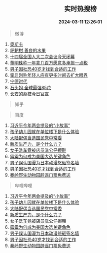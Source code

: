 <div align="center"><h2>实时热搜榜</h2><h4>2024-03-11 12:26:01</h4></div>

> 微博  

1. [奥斯卡](https://s.weibo.com/weibo?q=%E5%A5%A5%E6%96%AF%E5%8D%A1&t=31&band_rank=1&Refer=top)<br />
2. [耙耙柑 善良的水果](https://s.weibo.com/weibo?q=%E8%80%99%E8%80%99%E6%9F%91%20%E5%96%84%E8%89%AF%E7%9A%84%E6%B0%B4%E6%9E%9C&t=31&band_rank=2&Refer=top)<br />
3. [十四届全国人大二次会议今天闭幕](https://s.weibo.com/weibo?q=%23%E5%8D%81%E5%9B%9B%E5%B1%8A%E5%85%A8%E5%9B%BD%E4%BA%BA%E5%A4%A7%E4%BA%8C%E6%AC%A1%E4%BC%9A%E8%AE%AE%E4%BB%8A%E5%A4%A9%E9%97%AD%E5%B9%95%23&t=31&band_rank=3&Refer=top)<br />
4. [董明珠称一年拿几百万愿意多承担一点税](https://s.weibo.com/weibo?q=%23%E8%91%A3%E6%98%8E%E7%8F%A0%E7%A7%B0%E4%B8%80%E5%B9%B4%E6%8B%BF%E5%87%A0%E7%99%BE%E4%B8%87%E6%84%BF%E6%84%8F%E5%A4%9A%E6%89%BF%E6%8B%85%E4%B8%80%E7%82%B9%E7%A8%8E%23&t=31&band_rank=4&Refer=top)<br />
5. [男子因社恐40岁才找到合适的工作](https://s.weibo.com/weibo?q=%23%E7%94%B7%E5%AD%90%E5%9B%A0%E7%A4%BE%E6%81%9040%E5%B2%81%E6%89%8D%E6%89%BE%E5%88%B0%E5%90%88%E9%80%82%E7%9A%84%E5%B7%A5%E4%BD%9C%23&t=31&band_rank=5&Refer=top)<br />
6. [霍启刚称年轻人应有更多时间去扩大眼界](https://s.weibo.com/weibo?q=%23%E9%9C%8D%E5%90%AF%E5%88%9A%E7%A7%B0%E5%B9%B4%E8%BD%BB%E4%BA%BA%E5%BA%94%E6%9C%89%E6%9B%B4%E5%A4%9A%E6%97%B6%E9%97%B4%E5%8E%BB%E6%89%A9%E5%A4%A7%E7%9C%BC%E7%95%8C%23&t=31&band_rank=6&Refer=top)<br />
7. [宁德时代](https://s.weibo.com/weibo?q=%E5%AE%81%E5%BE%B7%E6%97%B6%E4%BB%A3&t=31&band_rank=7&Refer=top)<br />
8. [石头姐 全球最强85花](https://s.weibo.com/weibo?q=%E7%9F%B3%E5%A4%B4%E5%A7%90%20%E5%85%A8%E7%90%83%E6%9C%80%E5%BC%BA85%E8%8A%B1&t=31&band_rank=8&Refer=top)<br />
9. [长安的荔枝今日官宣](https://s.weibo.com/weibo?q=%23%E9%95%BF%E5%AE%89%E7%9A%84%E8%8D%94%E6%9E%9D%E4%BB%8A%E6%97%A5%E5%AE%98%E5%AE%A3%23&t=31&band_rank=9&Refer=top)<br />

> 知乎  


> 百度  

1. [习近平今年两会提及的“小故事”](https://www.baidu.com/s?wd=%E4%B9%A0%E8%BF%91%E5%B9%B3%E4%BB%8A%E5%B9%B4%E4%B8%A4%E4%BC%9A%E6%8F%90%E5%8F%8A%E7%9A%84%E2%80%9C%E5%B0%8F%E6%95%85%E4%BA%8B%E2%80%9D&sa=fyb_news&rsv_dl=fyb_news)<br />
2. [孩子幼儿园就在单位楼下是什么体验](https://www.baidu.com/s?wd=%E5%AD%A9%E5%AD%90%E5%B9%BC%E5%84%BF%E5%9B%AD%E5%B0%B1%E5%9C%A8%E5%8D%95%E4%BD%8D%E6%A5%BC%E4%B8%8B%E6%98%AF%E4%BB%80%E4%B9%88%E4%BD%93%E9%AA%8C&sa=fyb_news&rsv_dl=fyb_news)<br />
3. [大陆配偶当选国民党中常委](https://www.baidu.com/s?wd=%E5%A4%A7%E9%99%86%E9%85%8D%E5%81%B6%E5%BD%93%E9%80%89%E5%9B%BD%E6%B0%91%E5%85%9A%E4%B8%AD%E5%B8%B8%E5%A7%94&sa=fyb_news&rsv_dl=fyb_news)<br />
4. [新质生产力，是个什么力？](https://www.baidu.com/s?wd=%E6%96%B0%E8%B4%A8%E7%94%9F%E4%BA%A7%E5%8A%9B%EF%BC%8C%E6%98%AF%E4%B8%AA%E4%BB%80%E4%B9%88%E5%8A%9B%EF%BC%9F&sa=fyb_news&rsv_dl=fyb_news)<br />
5. [女子洗车竟被店员洗公仔擦鞋](https://www.baidu.com/s?wd=%E5%A5%B3%E5%AD%90%E6%B4%97%E8%BD%A6%E7%AB%9F%E8%A2%AB%E5%BA%97%E5%91%98%E6%B4%97%E5%85%AC%E4%BB%94%E6%93%A6%E9%9E%8B&sa=fyb_news&rsv_dl=fyb_news)<br />
6. [霉霉为何成为美国大选关键角色](https://www.baidu.com/s?wd=%E9%9C%89%E9%9C%89%E4%B8%BA%E4%BD%95%E6%88%90%E4%B8%BA%E7%BE%8E%E5%9B%BD%E5%A4%A7%E9%80%89%E5%85%B3%E9%94%AE%E8%A7%92%E8%89%B2&sa=fyb_news&rsv_dl=fyb_news)<br />
7. [男子误认国漫为日本动漫怒砸签名墙](https://www.baidu.com/s?wd=%E7%94%B7%E5%AD%90%E8%AF%AF%E8%AE%A4%E5%9B%BD%E6%BC%AB%E4%B8%BA%E6%97%A5%E6%9C%AC%E5%8A%A8%E6%BC%AB%E6%80%92%E7%A0%B8%E7%AD%BE%E5%90%8D%E5%A2%99&sa=fyb_news&rsv_dl=fyb_news)<br />
8. [男子因社恐40岁才找到合适的工作](https://www.baidu.com/s?wd=%E7%94%B7%E5%AD%90%E5%9B%A0%E7%A4%BE%E6%81%9040%E5%B2%81%E6%89%8D%E6%89%BE%E5%88%B0%E5%90%88%E9%80%82%E7%9A%84%E5%B7%A5%E4%BD%9C&sa=fyb_news&rsv_dl=fyb_news)<br />
9. [秦岭野生动物园辟谣门票免费送](https://www.baidu.com/s?wd=%E7%A7%A6%E5%B2%AD%E9%87%8E%E7%94%9F%E5%8A%A8%E7%89%A9%E5%9B%AD%E8%BE%9F%E8%B0%A3%E9%97%A8%E7%A5%A8%E5%85%8D%E8%B4%B9%E9%80%81&sa=fyb_news&rsv_dl=fyb_news)<br />

> 哔哩哔哩  

1. [习近平今年两会提及的“小故事”](https://www.baidu.com/s?wd=%E4%B9%A0%E8%BF%91%E5%B9%B3%E4%BB%8A%E5%B9%B4%E4%B8%A4%E4%BC%9A%E6%8F%90%E5%8F%8A%E7%9A%84%E2%80%9C%E5%B0%8F%E6%95%85%E4%BA%8B%E2%80%9D&sa=fyb_news&rsv_dl=fyb_news)<br />
2. [孩子幼儿园就在单位楼下是什么体验](https://www.baidu.com/s?wd=%E5%AD%A9%E5%AD%90%E5%B9%BC%E5%84%BF%E5%9B%AD%E5%B0%B1%E5%9C%A8%E5%8D%95%E4%BD%8D%E6%A5%BC%E4%B8%8B%E6%98%AF%E4%BB%80%E4%B9%88%E4%BD%93%E9%AA%8C&sa=fyb_news&rsv_dl=fyb_news)<br />
3. [大陆配偶当选国民党中常委](https://www.baidu.com/s?wd=%E5%A4%A7%E9%99%86%E9%85%8D%E5%81%B6%E5%BD%93%E9%80%89%E5%9B%BD%E6%B0%91%E5%85%9A%E4%B8%AD%E5%B8%B8%E5%A7%94&sa=fyb_news&rsv_dl=fyb_news)<br />
4. [新质生产力，是个什么力？](https://www.baidu.com/s?wd=%E6%96%B0%E8%B4%A8%E7%94%9F%E4%BA%A7%E5%8A%9B%EF%BC%8C%E6%98%AF%E4%B8%AA%E4%BB%80%E4%B9%88%E5%8A%9B%EF%BC%9F&sa=fyb_news&rsv_dl=fyb_news)<br />
5. [女子洗车竟被店员洗公仔擦鞋](https://www.baidu.com/s?wd=%E5%A5%B3%E5%AD%90%E6%B4%97%E8%BD%A6%E7%AB%9F%E8%A2%AB%E5%BA%97%E5%91%98%E6%B4%97%E5%85%AC%E4%BB%94%E6%93%A6%E9%9E%8B&sa=fyb_news&rsv_dl=fyb_news)<br />
6. [霉霉为何成为美国大选关键角色](https://www.baidu.com/s?wd=%E9%9C%89%E9%9C%89%E4%B8%BA%E4%BD%95%E6%88%90%E4%B8%BA%E7%BE%8E%E5%9B%BD%E5%A4%A7%E9%80%89%E5%85%B3%E9%94%AE%E8%A7%92%E8%89%B2&sa=fyb_news&rsv_dl=fyb_news)<br />
7. [男子误认国漫为日本动漫怒砸签名墙](https://www.baidu.com/s?wd=%E7%94%B7%E5%AD%90%E8%AF%AF%E8%AE%A4%E5%9B%BD%E6%BC%AB%E4%B8%BA%E6%97%A5%E6%9C%AC%E5%8A%A8%E6%BC%AB%E6%80%92%E7%A0%B8%E7%AD%BE%E5%90%8D%E5%A2%99&sa=fyb_news&rsv_dl=fyb_news)<br />
8. [男子因社恐40岁才找到合适的工作](https://www.baidu.com/s?wd=%E7%94%B7%E5%AD%90%E5%9B%A0%E7%A4%BE%E6%81%9040%E5%B2%81%E6%89%8D%E6%89%BE%E5%88%B0%E5%90%88%E9%80%82%E7%9A%84%E5%B7%A5%E4%BD%9C&sa=fyb_news&rsv_dl=fyb_news)<br />
9. [秦岭野生动物园辟谣门票免费送](https://www.baidu.com/s?wd=%E7%A7%A6%E5%B2%AD%E9%87%8E%E7%94%9F%E5%8A%A8%E7%89%A9%E5%9B%AD%E8%BE%9F%E8%B0%A3%E9%97%A8%E7%A5%A8%E5%85%8D%E8%B4%B9%E9%80%81&sa=fyb_news&rsv_dl=fyb_news)<br />
